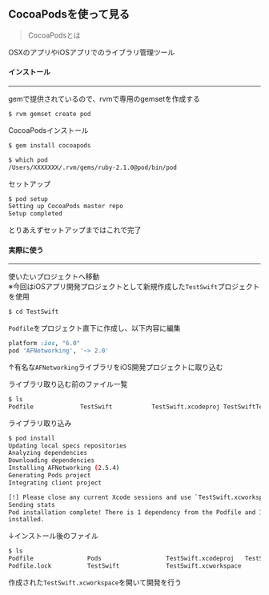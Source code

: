 ## CocoaPodsを使って見る


> CocoaPodsとは

OSXのアプリやiOSアプリでのライブラリ管理ツール

#### インストール
****

gemで提供されているので、rvmで専用のgemsetを作成する

```sh
$ rvm gemset create pod
```

CocoaPodsインストール
```sh
$ gem install cocoapods

$ which pod
/Users/XXXXXXX/.rvm/gems/ruby-2.1.0@pod/bin/pod
```

セットアップ

```sh
$ pod setup
Setting up CocoaPods master repo
Setup completed
```

とりあえずセットアップまではこれで完了

#### 実際に使う
****

使いたいプロジェクトへ移動 <br />
※今回はiOSアプリ開発プロジェクトとして新規作成した`TestSwift`プロジェクトを使用
```sh
$ cd TestSwift
```

`Podfile`をプロジェクト直下に作成し、以下内容に編集
```ruby
platform :ios, "6.0"
pod 'AFNetworking', '~> 2.0'
```
↑有名な`AFNetworking`ライブラリをiOS開発プロジェクトに取り込む

ライブラリ取り込む前のファイル一覧
```sh
$ ls
Podfile             TestSwift           TestSwift.xcodeproj TestSwiftTests
```

ライブラリ取り込み
```sh
$ pod install
Updating local specs repositories
Analyzing dependencies
Downloading dependencies
Installing AFNetworking (2.5.4)
Generating Pods project
Integrating client project

[!] Please close any current Xcode sessions and use `TestSwift.xcworkspace` for this project from now on.
Sending stats
Pod installation complete! There is 1 dependency from the Podfile and 1 total pod
installed.
```

↓インストール後のファイル
```sh
$ ls
Podfile               Pods                  TestSwift.xcodeproj   TestSwiftTests
Podfile.lock          TestSwift             TestSwift.xcworkspace
```
作成された`TestSwift.xcworkspace`を開いて開発を行う
